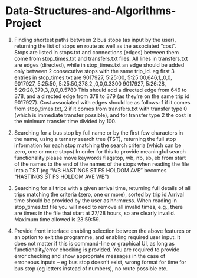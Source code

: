 # Data-Structures-and-Algorithms-Project

1. Finding shortest paths between 2 bus stops (as input by the user), returning the list of stops en route as well as the associated “cost”.
Stops are listed in stops.txt and connections (edges) between them come from stop_times.txt and transfers.txt files. All lines in transfers.txt are edges (directed), while in stop_times.txt an edge should be added only between 2 consecutive stops with the same trip_id.
eg first 3 entries in stop_times.txt are
9017927, 5:25:00, 5:25:00,646,1,,0,0, 9017927, 5:25:50, 5:25:50,378,2,,0,0,0.3300 9017927, 5:26:28, 5:26:28,379,3,,0,0,0.5780
This should add a directed edge from 646 to 378, and a directed edge from 378 to 379 (as they’re on the same trip id 9017927).
Cost associated with edges should be as follows: 1 if it comes from stop_times.txt, 2 if it comes from transfers.txt with transfer type 0 (which is immediate transfer possible), and for transfer type 2 the cost is the minimum transfer time divided by 100.

2. Searching for a bus stop by full name or by the first few characters in the name, using a ternary search tree (TST), returning the full stop information for each stop matching the search criteria (which can be zero, one or more stops)
In order for this to provide meaningful search functionality please move keywords flagstop, wb, nb, sb, eb from start of the names to the end of the names of the stops when reading the file into a TST (eg “WB HASTINGS ST FS HOLDOM AVE” becomes “HASTINGS ST FS HOLDOM AVE WB”)

3. Searching for all trips with a given arrival time, returning full details of all trips matching the criteria (zero, one or more), sorted by trip id
Arrival time should be provided by the user as hh:mm:ss. When reading in stop_times.txt file you will need to remove all invalid times, e.g., there are times in the file that start at 27/28 hours, so are clearly invalid. Maximum time allowed is 23:59:59.

4. Provide front interface enabling selection between the above features or an option to exit the programme, and enabling required user input. It does not matter if this is command-line or graphical UI, as long as functionality/error checking is provided.
You are required to provide error checking and show appropriate messages in the case of erroneous inputs – eg bus stop doesn’t exist, wrong format for time for bus stop (eg letters instead of numbers), no route possible etc.
